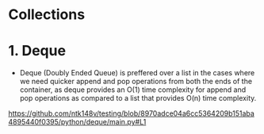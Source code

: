 # Collections

# 1. Deque

- Deque (Doubly Ended Queue) is preffered over a list in the cases where we need quicker append and pop operations from both the ends of the container, as deque provides an O(1) time complexity for append and pop operations as compared to a list that provides O(n) time complexity.

https://github.com/ntk148v/testing/blob/8970adce04a6cc5364209b151aba4895440f0395/python/deque/main.py#L1
